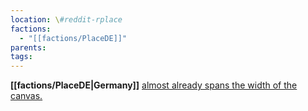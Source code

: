 ```yaml
---
location: \#reddit-rplace
factions:
  - "[[factions/PlaceDE]]"
parents: 
tags: 
---
```

**[[factions/PlaceDE|Germany]]** [almost already spans the width of the canvas.](https://discord.com/channels/1093664259273130084/1131230952119615600/1131575690874069023)
